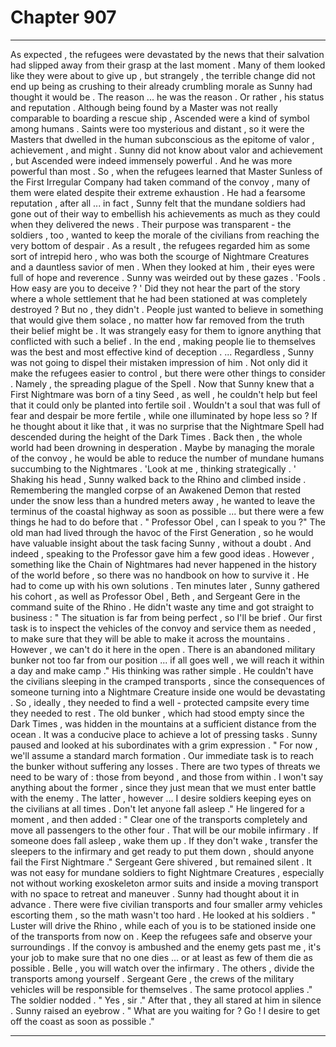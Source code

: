 
# Chapter 907


---

As expected , the refugees were devastated by the news that their salvation had slipped away from their grasp at the last moment . Many of them looked like they were about to give up , but strangely , the terrible change did not end up being as crushing to their already crumbling morale as Sunny had thought it would be .
The reason ... he was the reason . Or rather , his status and reputation .
Although being found by a Master was not really comparable to boarding a rescue ship , Ascended were a kind of symbol among humans . Saints were too mysterious and distant , so it were the Masters that dwelled in the human subconscious as the epitome of valor , achievement , and might .
Sunny did not know about valor and achievement , but Ascended were indeed immensely powerful . And he was more powerful than most .
So , when the refugees learned that Master Sunless of the First Irregular Company had taken command of the convoy , many of them were elated despite their extreme exhaustion . He had a fearsome reputation , after all ... in fact , Sunny felt that the mundane soldiers had gone out of their way to embellish his achievements as much as they could when they delivered the news . Their purpose was transparent - the soldiers , too , wanted to keep the morale of the civilians from reaching the very bottom of despair .
As a result , the refugees regarded him as some sort of intrepid hero , who was both the scourge of Nightmare Creatures and a dauntless savior of men . When they looked at him , their eyes were full of hope and reverence .
Sunny was weirded out by these gazes .
'Fools . How easy are you to deceive ? '
Did they not hear the part of the story where a whole settlement that he had been stationed at was completely destroyed ? But no , they didn't . People just wanted to believe in something that would give them solace , no matter how far removed from the truth their belief might be . It was strangely easy for them to ignore anything that conflicted with such a belief .
In the end , making people lie to themselves was the best and most effective kind of deception .
... Regardless , Sunny was not going to dispel their mistaken impression of him . Not only did it make the refugees easier to control , but there were other things to consider . Namely , the spreading plague of the Spell .
Now that Sunny knew that a First Nightmare was born of a tiny Seed , as well , he couldn't help but feel that it could only be planted into fertile soil . Wouldn't a soul that was full of fear and despair be more fertile , while one illuminated by hope less so ?
If he thought about it like that , it was no surprise that the Nightmare Spell had descended during the height of the Dark Times . Back then , the whole world had been drowning in desperation .
Maybe by managing the morale of the convoy , he would be able to reduce the number of mundane humans succumbing to the Nightmares .
'Look at me , thinking strategically . '
Shaking his head , Sunny walked back to the Rhino and climbed inside . Remembering the mangled corpse of an Awakened Demon that rested under the snow less than a hundred meters away , he wanted to leave the terminus of the coastal highway as soon as possible ... but there were a few things he had to do before that .
" Professor Obel , can I speak to you ?"
The old man had lived through the havoc of the First Generation , so he would have valuable insight about the task facing Sunny , without a doubt .
And indeed , speaking to the Professor gave him a few good ideas . However , something like the Chain of Nightmares had never happened in the history of the world before , so there was no handbook on how to survive it . He had to come up with his own solutions .
Ten minutes later , Sunny gathered his cohort , as well as Professor Obel , Beth , and Sergeant Gere in the command suite of the Rhino .
He didn't waste any time and got straight to business :
" The situation is far from being perfect , so I'll be brief . Our first task is to inspect the vehicles of the convoy and service them as needed , to make sure that they will be able to make it across the mountains . However , we can't do it here in the open . There is an abandoned military bunker not too far from our position ... if all goes well , we will reach it within a day and make camp ."
His thinking was rather simple . He couldn't have the civilians sleeping in the cramped transports , since the consequences of someone turning into a Nightmare Creature inside one would be devastating . So , ideally , they needed to find a well - protected campsite every time they needed to rest .
The old bunker , which had stood empty since the Dark Times , was hidden in the mountains at a sufficient distance from the ocean . It was a conducive place to achieve a lot of pressing tasks .
Sunny paused and looked at his subordinates with a grim expression .
" For now , we'll assume a standard march formation . Our immediate task is to reach the bunker without suffering any losses . There are two types of threats we need to be wary of : those from beyond , and those from within . I won't say anything about the former , since they just mean that we must enter battle with the enemy . The latter , however ... I desire soldiers keeping eyes on the civilians at all times . Don't let anyone fall asleep ."
He lingered for a moment , and then added :
" Clear one of the transports completely and move all passengers to the other four . That will be our mobile infirmary . If someone does fall asleep , wake them up . If they don't wake , transfer the sleepers to the infirmary and get ready to put them down , should anyone fail the First Nightmare ."
Sergeant Gere shivered , but remained silent . It was not easy for mundane soldiers to fight Nightmare Creatures , especially not without working exoskeleton armor suits and inside a moving transport with no space to retreat and maneuver .
Sunny had thought about it in advance . There were five civilian transports and four smaller army vehicles escorting them , so the math wasn't too hard .
He looked at his soldiers .
" Luster will drive the Rhino , while each of you is to be stationed inside one of the transports from now on . Keep the refugees safe and observe your surroundings . If the convoy is ambushed and the enemy gets past me , it's your job to make sure that no one dies ... or at least as few of them die as possible . Belle , you will watch over the infirmary . The others , divide the transports among yourself . Sergeant Gere , the crews of the military vehicles will be responsible for themselves . The same protocol applies ."
The soldier nodded .
" Yes , sir ."
After that , they all stared at him in silence .
Sunny raised an eyebrow .
" What are you waiting for ? Go ! I desire to get off the coast as soon as possible ."

---

